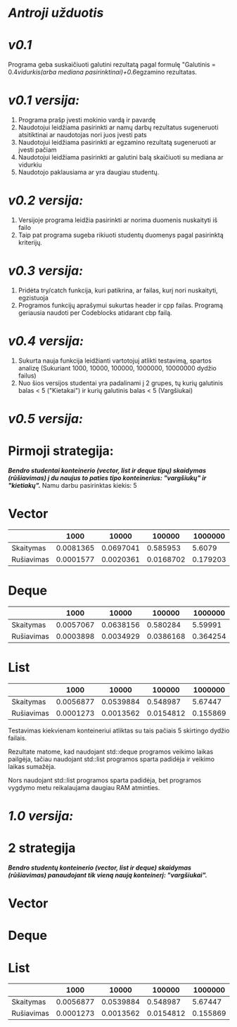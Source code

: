 # ***Antroji užduotis*** 
# ***v0.1*** 
Programa geba suskaičiuoti galutini rezultatą pagal formulę "Galutinis = 0.4*vidurkis(arba mediana pasirinktinai)+0.6*egzamino rezultatas.
# ***v0.1 versija:***
1) Programa prašp įvesti mokinio vardą ir pavardę
2) Naudotojui leidžiama pasirinkti ar namų darbų rezultatus sugeneruoti atsitiktinai ar naudotojas nori juos įvesti pats
3) Naudotojui leidžiama pasirinkti ar egzamino rezultatą sugeneruoti ar įvesti pačiam
4) Naudotojui leidžiama pasirinkti ar galutini balą skaičiuoti su mediana ar vidurkiu
5) Naudotojo paklausiama ar yra daugiau studentų.
# ***v0.2 versija:***
1) Versijoje programa leidžia pasirinkti ar norima duomenis nuskaityti iš failo
2) Taip pat programa sugeba rikiuoti studentų duomenys pagal pasirinktą kriterijų.
# ***v0.3 versija:***
1) Pridėta try/catch funkcija, kuri patikrina, ar failas, kurį nori nuskaityti, egzistuoja
2) Programos funkcijų aprašymui sukurtas header ir cpp failas.
Programą geriausia naudoti per Codeblocks atidarant cbp failą.
# ***v0.4 versija:***
1) Sukurta nauja funkcija leidžianti vartotojuj atlikti testavimą, spartos analizę (Sukuriant 1000, 10000, 100000, 1000000, 10000000 dydžio failus)
2) Nuo šios versijos studentai yra padalinami į 2 grupes, tų kurių galutinis balas < 5 ("Kietakai") ir kurių galutinis balas < 5 (Vargšiukai)
# ***v0.5 versija:***
# Pirmoji strategija:
***Bendro studentai konteinerio (vector, list ir deque tipų) skaidymas (rūšiavimas) į du naujus to paties tipo konteinerius: "vargšiukų" ir "kietiakų".***
Namu darbu pasirinktas kiekis: 5

# Vector

|               |     1000      |     10000     |     100000    |    1000000    |    10000000   |
| ------------- | ------------- | ------------- | ------------- | ------------- | ------------- |
|   Skaitymas   |   0.0081365   |   0.0697041   |    0.585953   |    5.6079     |    56.0802    |
|  Rušiavimas   |   0.0001577   |   0.0020361   |    0.0168702  |    0.179203   |    1.90676    |

# Deque

|               |     1000      |     10000     |     100000    |    1000000    |    10000000   |
| ------------- | ------------- | ------------- | ------------- | ------------- | ------------- |
|   Skaitymas   |   0.0057067   |   0.0638156   |    0.580284   |    5.59991    |    57.4952    |
|  Rušiavimas   |   0.0003898   |   0.0034929   |    0.0386168  |    0.364254   |    3.78832    |

# List
|               |     1000      |     10000     |     100000    |    1000000    |    10000000   |
| ------------- | ------------- | ------------- | ------------- | ------------- | ------------- |
|   Skaitymas   |   0.0056877   |   0.0539884   |    0.548987   |    5.67447    |    55.231     |
|  Rušiavimas   |   0.0001273   |   0.0013562   |    0.0154812  |    0.155869   |    1.58987    |

Testavimas kiekvienam konteineriui atliktas su tais pačiais 5 skirtingo dydžio failais.

Rezultate matome, kad naudojant std::deque programos veikimo laikas pailgėja, tačiau naudojant std::list programos sparta padidėja ir veikimo laikas sumažėja. 

Nors naudojant std::list programos sparta padidėja, bet programos vygdymo metu reikalaujama daugiau RAM atminties.
 
 # ***1.0 versija:***
 # 2 strategija
 ***Bendro studentų konteinerio (vector, list ir deque) skaidymas (rūšiavimas) panaudojant tik vieną naują konteinerį: "vargšiukai".***
 # Vector

# Deque

# List

|               |     1000      |     10000     |     100000    |    1000000    |    10000000   |
| ------------- | ------------- | ------------- | ------------- | ------------- | ------------- |
|   Skaitymas   |   0.0056877   |   0.0539884   |    0.548987   |    5.67447    |    55.231     |
|  Rušiavimas   |   0.0001273   |   0.0013562   |    0.0154812  |    0.155869   |    1.58987    |


